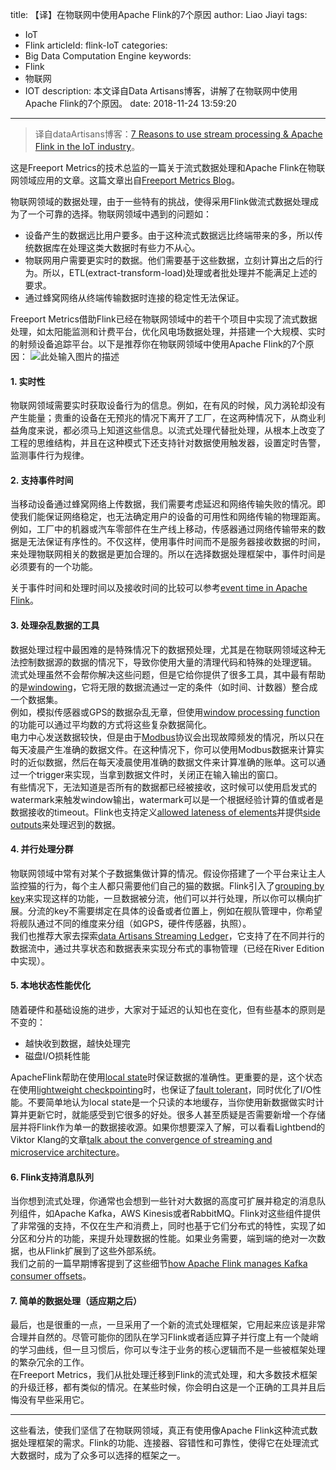 title: 【译】在物联网中使用Apache Flink的7个原因
author: Liao Jiayi
tags:
  - IoT
  - Flink
articleId: flink-IoT
categories:
  - Big Data Computation Engine
keywords:
  - Flink
  - 物联网
  - IOT
description: 本文译自Data Artisans博客，讲解了在物联网中使用Apache Flink的7个原因。
date: 2018-11-24 13:59:20
---
> 译自dataArtisans博客：[7 Reasons to use stream processing & Apache Flink in the IoT industry](https://data-artisans.com/blog/differences-between-savepoints-and-checkpoints-in-flink)。

这是Freeport Metrics的技术总监的一篇关于流式数据处理和Apache Flink在物联网领域应用的文章。这篇文章出自[Freeport Metrics Blog](https://freeportmetrics.com/blog/7-reasons-to-use-real-time-data-streaming-and-flink-for-your-iot-project/#%23)。  

物联网领域的数据处理，由于一些特有的挑战，使得采用Flink做流式数据处理成为了一个可靠的选择。物联网领域中遇到的问题如：

* 设备产生的数据远比用户要多。由于这种流式数据远比终端带来的多，所以传统数据库在处理这类大数据时有些力不从心。
* 物联网用户需要更实时的数据。他们需要基于这些数据，立刻计算出之后的行为。所以，ETL(extract-transform-load)处理或者批处理并不能满足上述的要求。
* 通过蜂窝网络从终端传输数据时连接的稳定性无法保证。

Freeport Metrics借助Flink已经在物联网领域中的若干个项目中实现了流式数据处理，如太阳能监测和计费平台，优化风电场数据处理，并搭建一个大规模、实时的射频设备追踪平台。以下是推荐你在物联网领域中使用Apache Flink的7个原因：
![此处输入图片的描述][1]


#### 1. 实时性
物联网领域需要实时获取设备行为的信息。例如，在有风的时候，风力涡轮却没有产生能量；贵重的设备在无预兆的情况下离开了工厂，在这两种情况下，从商业利益角度来说，都必须马上知道这些信息。以流式处理代替批处理，从根本上改变了工程的思维结构，并且在这种模式下还支持针对数据使用触发器，设置定时告警，监测事件行为规律。

#### 2. 支持事件时间
当移动设备通过蜂窝网络上传数据，我们需要考虑延迟和网络传输失败的情况。即使我们能保证网络稳定，也无法确定用户的设备的可用性和网络传输的物理距离。  
例如，工厂中的机器或汽车零部件在生产线上移动，传感器通过网络传输带来的数据是无法保证有序性的。不仅这样，使用事件时间而不是服务器接收数据的时间，来处理物联网相关的数据是更加合理的。所以在选择数据处理框架中，事件时间是必须要有的一个功能。  

关于事件时间和处理时间以及接收时间的比较可以参考[event time in Apache Flink](https://data-artisans.com/blog/stream-processing-introduction-event-time-apache-flink)。

#### 3. 处理杂乱数据的工具
数据处理过程中最困难的是特殊情况下的数据预处理，尤其是在物联网领域这种无法控制数据源的数据的情况下，导致你使用大量的清理代码和特殊的处理逻辑。  
流式处理虽然不会帮你解决这些问题，但是它给你提供了很多工具，其中最有帮助的是[windowing](https://flink.apache.org/news/2015/12/04/Introducing-windows.html)，它将无限的数据流通过一定的条件（如时间、计数器）整合成一个数据集。  
例如，模拟传感器或GPS的数据杂乱无章，但使用[window processing function](https://ci.apache.org/projects/flink/flink-docs-stable/dev/stream/operators/windows.html)的功能可以通过平均数的方式将这些复杂数据简化。  
电力中心发送数据较快，但是由于[Modbus](https://en.wikipedia.org/wiki/Modbus)协议会出现故障频发的情况，所以只在每天凌晨产生准确的数据文件。在这种情况下，你可以使用Modbus数据来计算实时的近似数据，然后在每天凌晨使用准确的数据文件来计算准确的账单。这可以通过一个trigger来实现，当拿到数据文件时，关闭正在输入输出的窗口。  
有些情况下，无法知道是否所有的数据都已经被接收，这时候可以使用启发式的watermark来触发window输出，watermark可以是一个根据经验计算的值或者是数据接收的timeout。Flink也支持定义[allowed lateness of elements](https://ci.apache.org/projects/flink/flink-docs-stable/dev/stream/operators/windows.html#allowed-lateness)并提供[side outputs](https://ci.apache.org/projects/flink/flink-docs-stable/dev/stream/operators/windows.html#triggers)来处理迟到的数据。

#### 4. 并行处理分群
物联网领域中常有对某个子数据集做计算的情况。假设你搭建了一个平台来让主人监控猫的行为，每个主人都只需要他们自己的猫的数据。Flink引入了[grouping by key](https://ci.apache.org/projects/flink/flink-docs-release-1.6/dev/api_concepts.html#specifying-keys)来实现这样的功能，一旦数据被分流，他们可以并行处理，所以你可以横向扩展。分流的key不需要绑定在具体的设备或者位置上，例如在舰队管理中，你希望将舰队通过不同的维度来分组（如GPS，硬件传感器，执照）。  
我们也推荐大家去探索[data Artisans Streaming Ledger](https://data-artisans.com/streaming-ledger)，它支持了在不同并行的数据流中，通过共享状态和数据表来实现分布式的事物管理（已经在River Edition中实现）。

#### 5. 本地状态性能优化
随着硬件和基础设施的进步，大家对于延迟的认知也在变化，但有些基本的原则是不变的：

* 越快收到数据，越快处理完
* 磁盘I/O损耗性能

ApacheFlink帮助在使用[local state](https://ci.apache.org/projects/flink/flink-docs-release-1.6/dev/stream/state/)时保证数据的准确性。更重要的是，这个状态在使用[lightweight checkpointing](https://ci.apache.org/projects/flink/flink-docs-release-1.6/internals/stream_checkpointing.html#checkpointing)时，也保证了[fault tolerant](https://ci.apache.org/projects/flink/flink-docs-release-1.6/internals/stream_checkpointing.html)，同时优化了I/O性能。不要简单地认为local state是一个只读的本地缓存，当你使用新数据做实时计算并更新它时，就能感受到它很多的好处。很多人甚至质疑是否需要新增一个存储层并将Flink作为单一的数据接收源。如果你想要深入了解，可以看看Lightbend的Viktor Klang的文章[talk about the convergence of streaming and microservice architecture](https://data-artisans.com/flink-forward-berlin/resources/the-convergence-of-stream-processing-and-microservice-architecture)。

#### 6. Flink支持消息队列
当你想到流式处理，你通常也会想到一些针对大数据的高度可扩展并稳定的消息队列组件，如Apache Kafka，AWS Kinesis或者RabbitMQ。Flink对这些组件提供了非常强的支持，不仅在生产和消费上，同时也基于它们分布式的特性，实现了如分区和分片的功能，来提升处理数据的性能。如果业务需要，端到端的绝对一次数据，也从Flink扩展到了这些外部系统。  
我们之前的一篇早期博客提到了这些细节[how Apache Flink manages Kafka consumer offsets](https://data-artisans.com/blog/how-apache-flink-manages-kafka-consumer-offsets)。

#### 7. 简单的数据处理（适应期之后）
最后，也是很重的一点，一旦采用了一个新的流式处理框架，它用起来应该是非常合理并自然的。尽管可能你的团队在学习Flink或者适应算子并行度上有一个陡峭的学习曲线，但一旦习惯后，你可以专注于业务的核心逻辑而不是一些被框架处理的繁杂冗余的工作。  
在Freeport Metrics，我们从批处理迁移到Flink的流式处理，和大多数技术框架的升级迁移，都有类似的情况。在某些时候，你会明白这是一个正确的工具并且后悔没有早些采用它。  

*** 
这些看法，使我们坚信了在物联网领域，真正有使用像Apache Flink这种流式数据处理框架的需求。Flink的功能、连接器、容错性和可靠性，使得它在处理流式大数据时，成为了众多可以选择的框架之一。  


  [1]: http://www.liaojiayi.com/assets/flink-IoT.png

